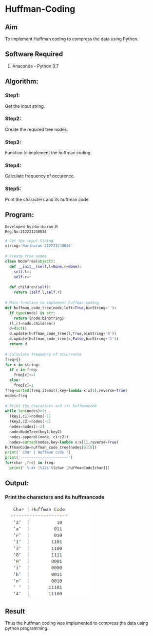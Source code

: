 # Huffman-Coding
## Aim
To implement Huffman coding to compress the data using Python.

## Software Required
1. Anaconda - Python 3.7

## Algorithm:
### Step1:
Get the input string.

### Step2:
Create the required tree nodes.

### Step3:
Function to implement the huffman coding.

### Step4:
Calculate frequency of occurence.

### Step5:
Print the characters and its huffman code.

 
## Program:
```
Developed by:Hariharan.M
Reg.No:212221230034
```
``` Python
# Get the input String
string='Hariharan 212221230034'

# Create tree nodes
class NodeTree(object):
  def __init__(self,l=None,r=None):
    self.l=l
    self.r=r

  def children(self):
    return (self.l,self.r)

# Main function to implement huffman coding
def huffman_code_tree(node,left=True,binString=''):
  if type(node) is str:
    return {node:binString}
  (l,r)=node.children()
  d=dict()
  d.update(huffman_code_tree(l,True,binString+'0'))
  d.update(huffman_code_tree(r,False,binString+'1'))
  return d

# Calculate frequency of occurrence
freq={}
for c in string:
  if c in freq:
    freq[c]+=1
  else:
    freq[c]=1
freq=sorted(freq.items(),key=lambda x:x[1],reverse=True)
nodes=freq

# Print the characters and its huffmancode
while len(nodes)>1:
  (key1,c1)=nodes[-1]
  (key2,c2)=nodes[-2]
  nodes=nodes[:-2]
  node=NodeTree(key1,key2)
  nodes.append((node, c1+c2))
  nodes=sorted(nodes,key=lambda x:x[1],reverse=True)
huffmanCode=huffman_code_tree(nodes[0][0])
print(' Char | Huffman code ')
print('----------------------')
for(char ,fre) in freq:
  print(' %-4r |%12s'%(char ,huffmanCode[char]))
```
## Output:

### Print the characters and its huffmancode
![](out.png)

## Result
Thus the huffman coding was implemented to compress the data using python programming.
